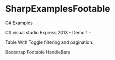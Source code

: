 # SharpExamplesFootable
C# Examples

C# visual studio Express 2013  - Demo 1 - 

Table With Toggle filtering and pagination.

Bootstrap
Footable
HandleBars
